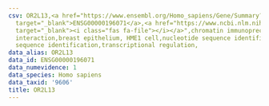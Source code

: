 ```yaml
---
csv: OR2L13,<a href="https://www.ensembl.org/Homo_sapiens/Gene/Summary?db=core;g=ENSG00000196071"
  target="_blank">ENSG00000196071</a>,<a href="https://www.ncbi.nlm.nih.gov/pubmed/22863008"
  target="_blank"><i class="fas fa-file"></i></a>",chromatin immunoprecipitation assay,direct
  interaction,breast epithelium, HME1 cell,nucleotide sequence identification,nucleotide
  sequence identification,transcriptional regulation,
data_alias: OR2L13
data_id: ENSG00000196071
data_numevidence: 1
data_species: Homo sapiens
data_taxid: '9606'
title: OR2L13
---
```

